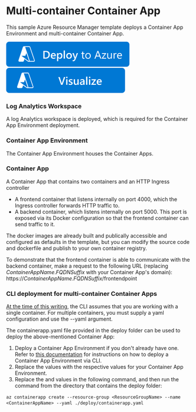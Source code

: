 # Multi-container Container App
This sample Azure Resource Manager template deploys a Container App Environment and multi-container Container App.

[![Deploy To Azure](https://raw.githubusercontent.com/Azure/azure-quickstart-templates/master/1-CONTRIBUTION-GUIDE/images/deploytoazure.svg?sanitize=true)](https://portal.azure.com/#create/Microsoft.Template/uri/https%3A%2F%2Fraw.githubusercontent.com%2Fazureossd%2FContainer-Apps%2Fmaster%2Fmulticontainer%2Fnodejs%2Fdeploy%2Fazuredeploy.json)  [![Visualize](https://raw.githubusercontent.com/Azure/azure-quickstart-templates/master/1-CONTRIBUTION-GUIDE/images/visualizebutton.svg?sanitize=true)](http://armviz.io/#/?load=https%3A%2F%2Fraw.githubusercontent.com%2Fazureossd%2FContainer-Apps%2Fmaster%2Fmulticontainer%2Fnodejs%2Fdeploy%2Fazuredeploy.json)

### Log Analytics Workspace

A log Analytics workspace is deployed, which is required for the Container App Environment deployment.

### Container App Environment

The Container App Environment houses the Container Apps.

### Container App

A Container App that contains two containers and an HTTP Ingress controller
- A frontend container that listens internally on port 4000, which the Ingress controller forwards HTTP traffic to.
- A backend container, which listens internally on port 5000. This port is exposed via its Docker configuration so that the frontend container can send traffic to it.

The docker images are already built and publically accessible and configured as defaults in the template, but you can modify the source code and dockerfile and publish to your own container registry.

To demonstrate that the frontend container is able to communicate with the backend container, make a request to the following URL (replacing *ContainerAppName*.*FQDNSuffix* with your Container App's domain):
https://*ContainerAppName*.*FQDNSuffix*/frontendpoint

### CLI deployment for multi-container Container Apps
[At the time of this writing](https://github.com/microsoft/azure-container-apps/wiki/Known-Issues-for-public-preview), the CLI assumes that you are working with a single container. For multiple containers, you must supply a yaml configuration and use the --yaml argument.

The containerapp.yaml file provided in the deploy folder can be used to deploy the above-mentioned Container App:
1. Deploy a Container App Environment if you don't already have one. Refer to [this documentation](https://docs.microsoft.com/azure/container-apps/get-started?tabs=bash) for instructions on how to deploy a Container App Environment via CLI.
2. Replace the <SubscriptionId> <ResourceGroupName> <ContainerAppEnvironmentName> values with the respective values for your Container App Environment.
3. Replace the <ResourceGroupName> and <ContainerAppName> values in the following command, and then run the command from the directory that contains the deploy folder:

```
az containerapp create --resource-group <ResourceGroupName> --name <ContainerAppName> --yaml ./deploy/containerapp.yaml
```
